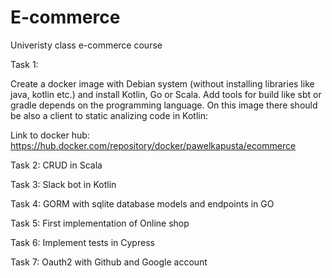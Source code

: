 # E-commerce
Univeristy class e-commerce course

Task 1:

Create a docker image with Debian system (without installing libraries like java, kotlin etc.) and install Kotlin,
Go or Scala. Add tools for build like sbt or gradle depends on the programming language. On this image there should be also a client to static analizing code in Kotlin:

Link to docker hub:
https://hub.docker.com/repository/docker/pawelkapusta/ecommerce 

Task 2:
CRUD in Scala

Task 3:
Slack bot in Kotlin

Task 4:
GORM with sqlite database models and endpoints in GO

Task 5:
First implementation of Online shop

Task 6:
Implement tests in Cypress

Task 7:
Oauth2 with Github and Google account
